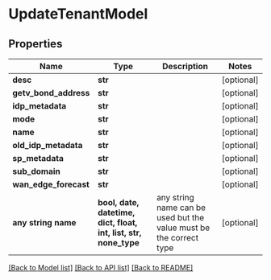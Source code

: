 # UpdateTenantModel


## Properties
Name | Type | Description | Notes
------------ | ------------- | ------------- | -------------
**desc** | **str** |  | [optional] 
**getv_bond_address** | **str** |  | [optional] 
**idp_metadata** | **str** |  | [optional] 
**mode** | **str** |  | [optional] 
**name** | **str** |  | [optional] 
**old_idp_metadata** | **str** |  | [optional] 
**sp_metadata** | **str** |  | [optional] 
**sub_domain** | **str** |  | [optional] 
**wan_edge_forecast** | **str** |  | [optional] 
**any string name** | **bool, date, datetime, dict, float, int, list, str, none_type** | any string name can be used but the value must be the correct type | [optional]

[[Back to Model list]](../README.md#documentation-for-models) [[Back to API list]](../README.md#documentation-for-api-endpoints) [[Back to README]](../README.md)


